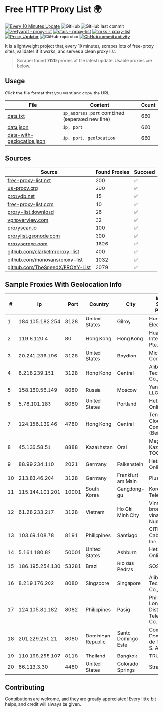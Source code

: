 
# Free HTTP Proxy List 🌍

[![Every 10 Minutes Update](https://github.com/mertguvencli/http-proxy-list/actions/workflows/main.yml/badge.svg?branch=main)](https://github.com/mertguvencli/http-proxy-list/actions/workflows/main.yml)
![GitHub](https://img.shields.io/github/license/mertguvencli/http-proxy-list)
![GitHub last commit](https://img.shields.io/github/last-commit/mertguvencli/http-proxy-list)
[![zevtyardt - proxy-list](https://img.shields.io/static/v1?label=zevtyardt&message=proxy-list&color=blue&logo=github)](https://github.com/zevtyardt/proxy-list "Go to GitHub repo")
[![stars - proxy-list](https://img.shields.io/github/stars/zevtyardt/proxy-list?style=social)](https://github.com/zevtyardt/proxy-list)
[![forks - proxy-list](https://img.shields.io/github/forks/zevtyardt/proxy-list?style=social)](https://github.com/zevtyardt/proxy-list)
[![Proxy Updater](https://github.com/zevtyardt/proxy-list/workflows/Proxy%20Updater/badge.svg)](https://github.com/zevtyardt/proxy-list/actions?query=workflow:"Proxy+Updater")
![GitHub repo size](https://img.shields.io/github/repo-size/zevtyardt/proxy-list)
[![GitHub commit activity](https://img.shields.io/github/commit-activity/m/zevtyardt/proxy-list?logo=commits)](https://github.com/zevtyardt/proxy-list/commits/main)

It is a lightweight project that, every 10 minutes, scrapes lots of free-proxy sites, validates if it works, and serves a clean proxy list.

> Scraper found **7120** proxies at the latest update. Usable proxies are below.

## Usage

Click the file format that you want and copy the URL.

|File|Content|Count|
|----|-------|-----|
|[data.txt](https://raw.githubusercontent.com/mertguvencli/http-proxy-list/main/proxy-list/data.txt)|`ip_address:port` combined (seperated new line)|660|
|[data.json](https://raw.githubusercontent.com/mertguvencli/http-proxy-list/main/proxy-list/data.json)|`ip, port`|660|
|[data-with-geolocation.json](https://raw.githubusercontent.com/mertguvencli/http-proxy-list/main/proxy-list/data-with-geolocation.json)|`ip, port, geolocation`|660|

## Sources

|Source|Found Proxies|Succeed|
|------|-------------|-------|
|[free-proxy-list.net](https://free-proxy-list.net)|300|✅|
|[us-proxy.org](https://www.us-proxy.org)|200|✅|
|[proxydb.net](http://proxydb.net)|15|✅|
|[free-proxy-list.com](https://free-proxy-list.com/?page=&port=&type%5B%5D=http&type%5B%5D=https&up_time=0&search=Search)|10|✅|
|[proxy-list.download](https://www.proxy-list.download/HTTP)|26|✅|
|[vpnoverview.com](https://vpnoverview.com/privacy/anonymous-browsing/free-proxy-servers)|32|✅|
|[proxyscan.io](https://www.proxyscan.io)|100|✅|
|[proxylist.geonode.com](https://proxylist.geonode.com/api/proxy-list?limit=300&page=1&sort_by=lastChecked&sort_type=desc&protocols=http,https)|300|✅|
|[proxyscrape.com](https://api.proxyscrape.com/v2/?request=displayproxies&protocol=http&timeout=10000&country=all&ssl=all&anonymity=all)|1626|✅|
|[github.com/clarketm/proxy-list](https://raw.githubusercontent.com/clarketm/proxy-list/master/proxy-list-raw.txt)|400|✅|
|[github.com/monosans/proxy-list](https://raw.githubusercontent.com/monosans/proxy-list/main/proxies/http.txt)|1032|✅|
|[github.com/TheSpeedX/PROXY-List](https://raw.githubusercontent.com/TheSpeedX/PROXY-List/master/http.txt)|3079|✅|


## Sample Proxies With Geolocation Info

|#|Ip|Port|Country|City|Internet Service Provider|
|-|--|----|-------|----|-------------------------|
|1|184.105.182.254|3128|United States|Gilroy|Hurricane Electric LLC|
|2|119.8.120.4|80|Hong Kong|Hong Kong|Huawei International Pte. LTD|
|3|20.241.236.196|3128|United States|Boydton|Microsoft Corporation|
|4|8.218.239.151|3128|Hong Kong|Central|Alibaba (US) Technology Co., Ltd.|
|5|158.160.56.149|8080|Russia|Moscow|Yandex.Cloud LLC|
|6|5.78.101.183|8080|United States|Portland|Hetzner Online GmbH|
|7|124.156.139.46|4780|Hong Kong|Central|Tencent Cloud Computing (Beijing) Co|
|8|45.136.58.51|8888|Kazakhstan|Oral|Megahost Kazakhstan TOO|
|9|88.99.234.110|2021|Germany|Falkenstein|Hetzner Online GmbH|
|10|213.83.46.204|3128|Germany|Frankfurt am Main|Plus.line AG|
|11|115.144.101.201|10001|South Korea|Gangdong-gu|Korea Telecom|
|12|61.28.233.217|3128|Vietnam|Ho Chi Minh City|Vinadata broadcast via vinagame AS Number|
|13|103.69.108.78|8191|Philippines|Santiago|CITI Cableworld Inc.|
|14|5.161.180.82|50001|United States|Ashburn|Hetzner Online GmbH|
|15|186.195.254.130|53281|Brazil|Rio das Pedras|SOS Internet|
|16|8.219.176.202|8080|Singapore|Singapore|Alibaba (US) Technology Co., Ltd.|
|17|124.105.81.182|8082|Philippines|Pasig|Philippine Long Distance Telephone Co.|
|18|201.229.250.21|8080|Dominican Republic|Santo Domingo Este|Compañía Dominicana de Teléfonos S. A.|
|19|110.168.255.107|8118|Thailand|Bangkok|TRUENET|
|20|66.113.3.30|4480|United States|Colorado Springs|StratusIQ|



## Contributing

Contributions are welcome, and they are greatly appreciated! Every
little bit helps, and credit will always be given.

